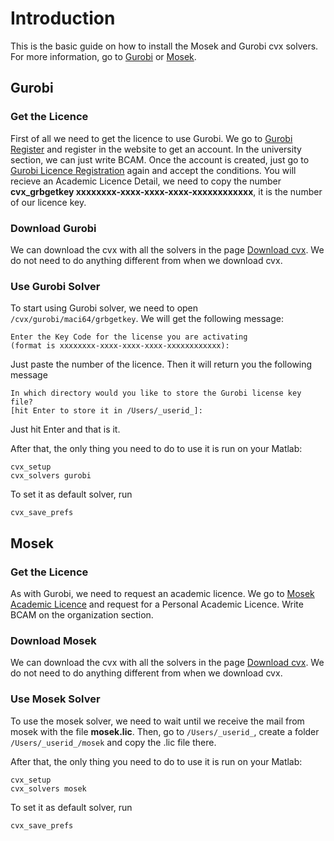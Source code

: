 # Introduction

This is the basic guide on how to install the Mosek and Gurobi cvx solvers. For more information, go to [Gurobi](http://cvxr.com/cvx/doc/gurobi.html) or [Mosek](http://cvxr.com/cvx/doc/mosek.html).

## Gurobi

### Get the Licence

First of all we need to get the licence to use Gurobi.
We go to [Gurobi Register](https://www.gurobi.com/downloads/end-user-license-agreement-academic/) and register in the website to get an account.
In the university section, we can just write BCAM.
Once the account is created, just go to [Gurobi Licence Registration](https://www.gurobi.com/downloads/end-user-license-agreement-academic/) again and accept the conditions.
You will recieve an Academic Licence Detail, we need to copy the number **cvx_grbgetkey xxxxxxxx-xxxx-xxxx-xxxx-xxxxxxxxxxxx**, it is the number of our licence key.

### Download Gurobi

We can download the cvx with all the solvers in the page [Download cvx](http://cvxr.com/cvx/download/).
We do not need to do anything different from when we download cvx.

### Use Gurobi Solver

To start using Gurobi solver, we need to open `/cvx/gurobi/maci64/grbgetkey`. We will get the following message:

    Enter the Key Code for the license you are activating
    (format is xxxxxxxx-xxxx-xxxx-xxxx-xxxxxxxxxxxx):

Just paste the number of the licence.
Then it will return you the following message

    In which directory would you like to store the Gurobi license key file?
    [hit Enter to store it in /Users/_userid_]: 
    
Just hit Enter and that is it.

After that, the only thing you need to do to use it is run on your Matlab:

    cvx_setup
    cvx_solvers gurobi
    
To set it as default solver, run

    cvx_save_prefs
    
## Mosek

### Get the Licence

As with Gurobi, we need to request an academic licence.
We go to [Mosek Academic Licence](https://www.mosek.com/products/academic-licenses/) and request for a Personal Academic Licence.
Write BCAM on the organization section.

### Download Mosek

We can download the cvx with all the solvers in the page [Download cvx](http://cvxr.com/cvx/download/).
We do not need to do anything different from when we download cvx.

### Use Mosek Solver

To use the mosek solver, we need to wait until we receive the mail from mosek with the file **mosek.lic**. Then, go to `/Users/_userid_`, create a folder `/Users/_userid_/mosek` and copy the .lic file there.

After that, the only thing you need to do to use it is run on your Matlab:

    cvx_setup
    cvx_solvers mosek
    
To set it as default solver, run

    cvx_save_prefs
